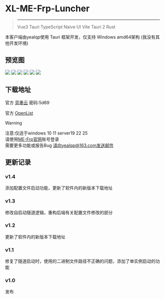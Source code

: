 <script setup>
import { NTag, NCard, NSpace, NCarousel } from 'naive-ui'

</script>
# XL-ME-Frp-Luncher
>---
><NSpace>
><NTag :bordered="false" type="success">Vue3</NTag>
><NTag :bordered="false" type="info">Tauri</NTag>
><NTag :bordered="false" type="info">TypeScript</NTag>
><NTag :bordered="false" type="warning">Naive UI</NTag> 
><NTag :bordered="false" type="error">Vite</NTag>
><NTag :bordered="false" type="info">Tauri 2</NTag>
><NTag :bordered="false" type="error">Rust</NTag><n-divider vertical />
></NSpace> 

本客户端由yealqp使用 Tauri 框架开发，仅支持 Windows amd64架构 (我没有其他开发环境)

## 预览图
<NCarousel show-arrow autoplay>
    <img
      class="carousel-img"
      src="/yealqp/login.png"
    >
    <img
      class="carousel-img"
      src="/yealqp/home.png"
    >
    <img
      class="carousel-img"
      src="/yealqp/tunnel.png"
    >
    <img
      class="carousel-img"
      src="/yealqp/creat.png"
    >
    <img
      class="carousel-img"
      src="/yealqp/config.png"
    >
    <img
      class="carousel-img"
      src="/yealqp/about.png"
    >
</NCarousel>

## 下载地址
 官方 [蓝奏云](https://wwoq.lanzouo.com/inDj133d4jve) 密码:5d69

 官方 [OpenList](https://alist.yealqp.fun/mefrp-desktop)

> [!WARNING]
> 注意:仅适于windows 10 11 server19 22 25 <br>
> 请使用[ME-Frp官网](https://www.mefrp.com/)账号登录 <br>
> 需要更多功能或报告Bug 请向yealqp@163.com发送邮件 <br>

## 更新记录
### v1.4
添加配置文件启动功能，更新了软件内的新版本下载地址
### v1.3
修改自启动隧道逻辑，重构后端有关配置文件修改的部分
### v1.2
更新了软件内的新版本下载地址
### v1.1
修复了隧道启动时，使用的二进制文件路径不正确的问题，添加了单实例启动的功能
### v1.0
发布